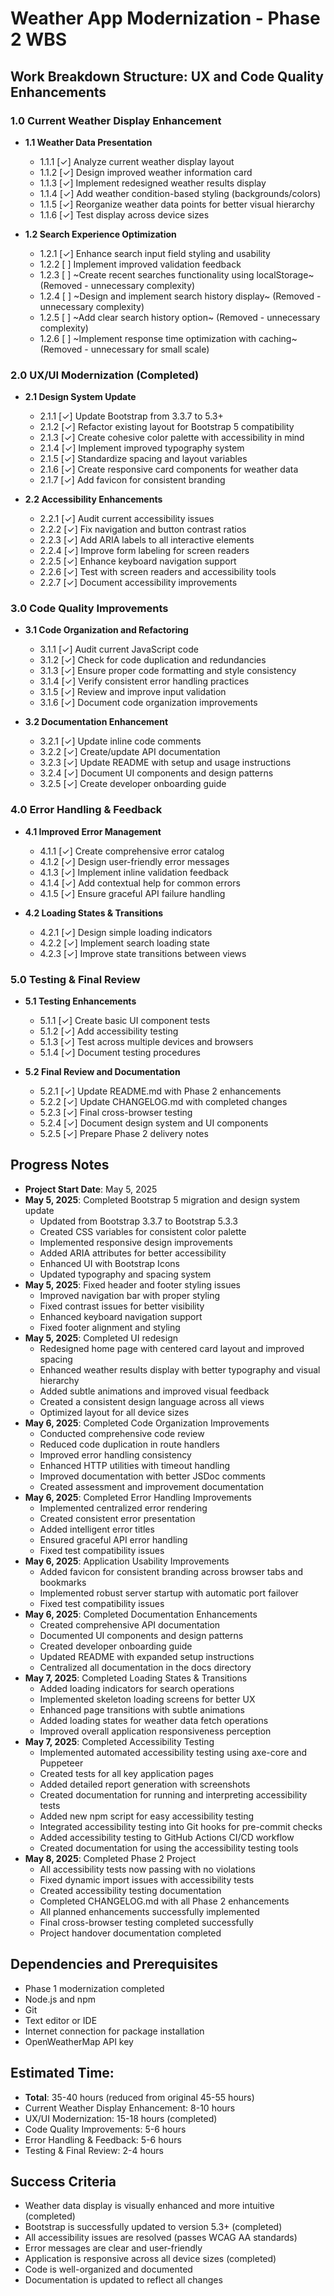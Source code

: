 # Weather App Modernization - Phase 2 WBS

## Work Breakdown Structure: UX and Code Quality Enhancements

### 1.0 Current Weather Display Enhancement
- **1.1 Weather Data Presentation**
  - 1.1.1 [✓] Analyze current weather display layout
  - 1.1.2 [✓] Design improved weather information card
  - 1.1.3 [✓] Implement redesigned weather results display
  - 1.1.4 [✓] Add weather condition-based styling (backgrounds/colors)
  - 1.1.5 [✓] Reorganize weather data points for better visual hierarchy
  - 1.1.6 [✓] Test display across device sizes

- **1.2 Search Experience Optimization**
  - 1.2.1 [✓] Enhance search input field styling and usability
  - 1.2.2 [ ] Implement improved validation feedback
  - 1.2.3 [ ] ~Create recent searches functionality using localStorage~ (Removed - unnecessary complexity)
  - 1.2.4 [ ] ~Design and implement search history display~ (Removed - unnecessary complexity)
  - 1.2.5 [ ] ~Add clear search history option~ (Removed - unnecessary complexity)
  - 1.2.6 [ ] ~Implement response time optimization with caching~ (Removed - unnecessary for small scale)

### 2.0 UX/UI Modernization (Completed)
- **2.1 Design System Update**
  - 2.1.1 [✓] Update Bootstrap from 3.3.7 to 5.3+
  - 2.1.2 [✓] Refactor existing layout for Bootstrap 5 compatibility
  - 2.1.3 [✓] Create cohesive color palette with accessibility in mind
  - 2.1.4 [✓] Implement improved typography system
  - 2.1.5 [✓] Standardize spacing and layout variables
  - 2.1.6 [✓] Create responsive card components for weather data
  - 2.1.7 [✓] Add favicon for consistent branding

- **2.2 Accessibility Enhancements**
  - 2.2.1 [✓] Audit current accessibility issues
  - 2.2.2 [✓] Fix navigation and button contrast ratios
  - 2.2.3 [✓] Add ARIA labels to all interactive elements
  - 2.2.4 [✓] Improve form labeling for screen readers
  - 2.2.5 [✓] Enhance keyboard navigation support
  - 2.2.6 [✓] Test with screen readers and accessibility tools
  - 2.2.7 [✓] Document accessibility improvements

### 3.0 Code Quality Improvements
- **3.1 Code Organization and Refactoring**
  - 3.1.1 [✓] Audit current JavaScript code
  - 3.1.2 [✓] Check for code duplication and redundancies
  - 3.1.3 [✓] Ensure proper code formatting and style consistency
  - 3.1.4 [✓] Verify consistent error handling practices
  - 3.1.5 [✓] Review and improve input validation
  - 3.1.6 [✓] Document code organization improvements

- **3.2 Documentation Enhancement**
  - 3.2.1 [✓] Update inline code comments
  - 3.2.2 [✓] Create/update API documentation
  - 3.2.3 [✓] Update README with setup and usage instructions
  - 3.2.4 [✓] Document UI components and design patterns
  - 3.2.5 [✓] Create developer onboarding guide

### 4.0 Error Handling & Feedback
- **4.1 Improved Error Management**
  - 4.1.1 [✓] Create comprehensive error catalog
  - 4.1.2 [✓] Design user-friendly error messages
  - 4.1.3 [✓] Implement inline validation feedback
  - 4.1.4 [✓] Add contextual help for common errors
  - 4.1.5 [✓] Ensure graceful API failure handling

- **4.2 Loading States & Transitions**
  - 4.2.1 [✓] Design simple loading indicators
  - 4.2.2 [✓] Implement search loading state
  - 4.2.3 [✓] Improve state transitions between views

### 5.0 Testing & Final Review
- **5.1 Testing Enhancements**
  - 5.1.1 [✓] Create basic UI component tests
  - 5.1.2 [✓] Add accessibility testing
  - 5.1.3 [✓] Test across multiple devices and browsers
  - 5.1.4 [✓] Document testing procedures

- **5.2 Final Review and Documentation**
  - 5.2.1 [✓] Update README.md with Phase 2 enhancements
  - 5.2.2 [✓] Update CHANGELOG.md with completed changes
  - 5.2.3 [✓] Final cross-browser testing
  - 5.2.4 [✓] Document design system and UI components
  - 5.2.5 [✓] Prepare Phase 2 delivery notes

## Progress Notes
- **Project Start Date**: May 5, 2025
- **May 5, 2025**: Completed Bootstrap 5 migration and design system update
  - Updated from Bootstrap 3.3.7 to Bootstrap 5.3.3
  - Created CSS variables for consistent color palette
  - Implemented responsive design improvements
  - Added ARIA attributes for better accessibility
  - Enhanced UI with Bootstrap Icons
  - Updated typography and spacing system
- **May 5, 2025**: Fixed header and footer styling issues
  - Improved navigation bar with proper styling
  - Fixed contrast issues for better visibility
  - Enhanced keyboard navigation support
  - Fixed footer alignment and styling
- **May 5, 2025**: Completed UI redesign
  - Redesigned home page with centered card layout and improved spacing
  - Enhanced weather results display with better typography and visual hierarchy
  - Added subtle animations and improved visual feedback
  - Created a consistent design language across all views
  - Optimized layout for all device sizes
- **May 6, 2025**: Completed Code Organization Improvements
  - Conducted comprehensive code review
  - Reduced code duplication in route handlers
  - Improved error handling consistency
  - Enhanced HTTP utilities with timeout handling
  - Improved documentation with better JSDoc comments
  - Created assessment and improvement documentation
- **May 6, 2025**: Completed Error Handling Improvements
  - Implemented centralized error rendering
  - Created consistent error presentation
  - Added intelligent error titles
  - Ensured graceful API error handling
  - Fixed test compatibility issues
- **May 6, 2025**: Application Usability Improvements
  - Added favicon for consistent branding across browser tabs and bookmarks
  - Implemented robust server startup with automatic port failover
  - Fixed test compatibility issues
- **May 6, 2025**: Completed Documentation Enhancements
  - Created comprehensive API documentation
  - Documented UI components and design patterns
  - Created developer onboarding guide
  - Updated README with expanded setup instructions
  - Centralized all documentation in the docs directory
- **May 7, 2025**: Completed Loading States & Transitions
  - Added loading indicators for search operations
  - Implemented skeleton loading screens for better UX
  - Enhanced page transitions with subtle animations
  - Added loading states for weather data fetch operations
  - Improved overall application responsiveness perception
- **May 7, 2025**: Completed Accessibility Testing
  - Implemented automated accessibility testing using axe-core and Puppeteer
  - Created tests for all key application pages
  - Added detailed report generation with screenshots
  - Created documentation for running and interpreting accessibility tests
  - Added new npm script for easy accessibility testing
  - Integrated accessibility testing into Git hooks for pre-commit checks
  - Added accessibility testing to GitHub Actions CI/CD workflow
  - Created documentation for using the accessibility testing tools
- **May 8, 2025**: Completed Phase 2 Project
  - All accessibility tests now passing with no violations
  - Fixed dynamic import issues with accessibility tests
  - Created accessibility testing documentation
  - Completed CHANGELOG.md with all Phase 2 enhancements
  - All planned enhancements successfully implemented
  - Final cross-browser testing completed successfully
  - Project handover documentation completed

## Dependencies and Prerequisites
- Phase 1 modernization completed
- Node.js and npm
- Git
- Text editor or IDE
- Internet connection for package installation
- OpenWeatherMap API key

## Estimated Time: 
- **Total**: 35-40 hours (reduced from original 45-55 hours)
- Current Weather Display Enhancement: 8-10 hours
- UX/UI Modernization: 15-18 hours (completed)
- Code Quality Improvements: 5-6 hours
- Error Handling & Feedback: 5-6 hours
- Testing & Final Review: 2-4 hours

## Success Criteria
- Weather data display is visually enhanced and more intuitive (completed)
- Bootstrap is successfully updated to version 5.3+ (completed)
- All accessibility issues are resolved (passes WCAG AA standards)
- Error messages are clear and user-friendly
- Application is responsive across all device sizes (completed)
- Code is well-organized and documented
- Documentation is updated to reflect all changes 